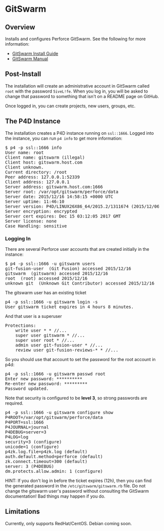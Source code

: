 # GitSwarm

## Overview

Installs and configures Perforce GitSwarm. See the following for more information:

- [GitSwarm Install Guide](https://www.perforce.com/perforce/r15.4/user/gitswarm-install.txt)
- [GitSwarm Manual](https://www.perforce.com/perforce/r15.3/manuals/gitswarm/)

## Post-Install

The installation will create an administrative account in GitSwarm called `root` with the password `5iveL!fe`. When you log in, you will be asked to change that password to something that isn't on a README page on GitHub.

Once logged in, you can create projects, new users, groups, etc.

## The P4D Instance

The installation creates a P4D instance running on `ssl::1666`. Logged into the instance, you can run `p4 info` to get more information:

<pre>$ p4 -p ssl::1666 info
User name: root
Client name: gitswarm (illegal)
Client host: gitswarm.host.com
Client unknown.
Current directory: /root
Peer address: 127.0.0.1:52339
Client address: 127.0.0.1
Server address: gitswarm.host.com:1666
Server root: /var/opt/gitswarm/perforce/data
Server date: 2015/12/16 14:58:15 +0000 UTC
Server uptime: 11:46:10
Server version: P4D/LINUX26X86_64/2015.2/1311674 (2015/12/06)
Server encryption: encrypted
Server cert expires: Dec 15 03:12:05 2017 GMT
Server license: none
Case Handling: sensitive</pre>

### Logging In

There are several Perforce user accounts that are created initially in the instance:

<pre>$ p4 -p ssl::1666 -u gitswarm users
git-fusion-user <git-fusion-user@GF_0xS_Sx0_FG> (Git Fusion) accessed 2015/12/16
gitswarm <gitswarm@gitswarm> (gitswarm) accessed 2015/12/16
root <root@gitswarm-temp-4c0fdc89-904d-4687-b6d1-0eaf4b6a1c37> (root) accessed 2015/12/16
unknown_git <unknown_git@helixenterprise> (Unknown Git Contributor) accessed 2015/12/16</pre>

The gitswarm user has an existing ticket

<pre>p4 -p ssl::1666 -u gitswarm login -s
User gitswarm ticket expires in 4 hours 8 minutes.</pre>

And that user is a superuser

<pre>Protections:
	write user * * //...
	super user gitswarm * //...
	super user root * //...
	admin user git-fusion-user * //...
	review user git-fusion-reviews-* * //...</pre>

So you should use that account to set the password for the root account in p4d:

<pre>p4 -p ssl::1666 -u gitswarm passwd root
Enter new password: **********
Re-enter new password: *********
Password updated.</pre>

Note that security is configured to be **level 3**, so strong passwords are required.

<pre>p4 -p ssl::1666 -u gitswarm configure show
P4ROOT=/var/opt/gitswarm/perforce/data
P4PORT=ssl:1666
P4JOURNAL=journal
P4DEBUG=server=3
P4LOG=log
security=3 (configure)
unicode=1 (configure)
p4zk.log.file=p4zk.log (default)
auth.default.method=perforce (default)
zk.connect.timeout=300 (default)
server: 3 (P4DEBUG)
dm.protects.allow.admin: 1 (configure)</pre>

HINT: If you don't log in before the ticket expires (12h), then you can find the generated password in the `/etc/gitswarm/gitswarm.rb` file. Do not change the gitswarm user's password without consulting the GitSwarm documentation! Bad things may happen if you do.

## Limitations

Currently, only supports RedHat/CentOS. Debian coming soon.
